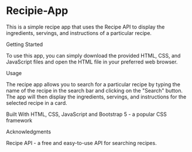 # Recipie-App

This is a simple recipe app that uses the Recipe API to display the ingredients, servings, and instructions of a particular recipe.

Getting Started

To use this app, you can simply download the provided HTML, CSS, and JavaScript files and open the HTML file in your preferred web browser.

Usage

The recipe app allows you to search for a particular recipe by typing the name of the recipe in the search bar and clicking on the "Search" button. The app will then display the ingredients, servings, and instructions for the selected recipe in a card.

Built With
HTML,
CSS,
JavaScript and
Bootstrap 5 - a popular CSS framework

Acknowledgments

Recipe API - a free and easy-to-use API for searching recipes.
